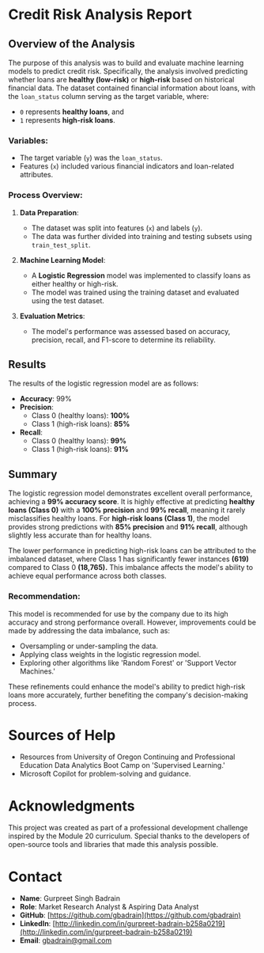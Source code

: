 # Credit Risk Analysis Report

## Overview of the Analysis

The purpose of this analysis was to build and evaluate machine learning models to predict credit risk. Specifically, the analysis involved predicting whether loans are **healthy (low-risk)** or **high-risk** based on historical financial data. The dataset contained financial information about loans, with the `loan_status` column serving as the target variable, where:
- `0` represents **healthy loans**, and
- `1` represents **high-risk loans**.

### Variables:
- The target variable (`y`) was the `loan_status`.
- Features (`x`) included various financial indicators and loan-related attributes.

### Process Overview:
1. **Data Preparation**:
    - The dataset was split into features (`x`) and labels (`y`).
    - The data was further divided into training and testing subsets using `train_test_split`.

2. **Machine Learning Model**:
    - A **Logistic Regression** model was implemented to classify loans as either healthy or high-risk.
    - The model was trained using the training dataset and evaluated using the test dataset.

3. **Evaluation Metrics**:
    - The model's performance was assessed based on accuracy, precision, recall, and F1-score to determine its reliability.

## Results

The results of the logistic regression model are as follows:

- **Accuracy**: 99%
- **Precision**:
    - Class 0 (healthy loans): **100%**
    - Class 1 (high-risk loans): **85%**
- **Recall**:
    - Class 0 (healthy loans): **99%**
    - Class 1 (high-risk loans): **91%**

## Summary

The logistic regression model demonstrates excellent overall performance, achieving a **99% accuracy score**. It is highly effective at predicting **healthy loans (Class 0)** with a **100% precision** and **99% recall**, meaning it rarely misclassifies healthy loans. For **high-risk loans (Class 1)**, the model provides strong predictions with **85% precision** and **91% recall**, although slightly less accurate than for healthy loans.

The lower performance in predicting high-risk loans can be attributed to the imbalanced dataset, where Class 1 has significantly fewer instances **(619)** compared to Class 0 **(18,765).** This imbalance affects the model's ability to achieve equal performance across both classes.

### Recommendation:
This model is recommended for use by the company due to its high accuracy and strong performance overall. However, improvements could be made by addressing the data imbalance, such as:
- Oversampling or under-sampling the data.
- Applying class weights in the logistic regression model.
- Exploring other algorithms like 'Random Forest' or 'Support Vector Machines.'

These refinements could enhance the model's ability to predict high-risk loans more accurately, further benefiting the company's decision-making process.

# Sources of Help

- Resources from University of Oregon Continuing and Professional Education Data Analytics Boot Camp on 'Supervised Learning.'
- Microsoft Copilot for problem-solving and guidance.

# Acknowledgments

This project was created as part of a professional development challenge inspired by the Module 20 curriculum. Special thanks to the developers of open-source tools and libraries that made this analysis possible.

# Contact

- **Name**: Gurpreet Singh Badrain  
- **Role**: Market Research Analyst & Aspiring Data Analyst  
- **GitHub**: [https://github.com/gbadrain](https://github.com/gbadrain)  
- **LinkedIn**: [http://linkedin.com/in/gurpreet-badrain-b258a0219](http://linkedin.com/in/gurpreet-badrain-b258a0219)  
- **Email**: gbadrain@gmail.com  


